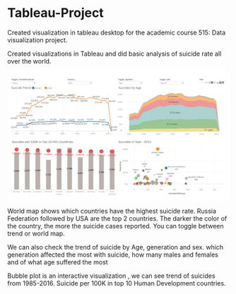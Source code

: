 # Tableau-Project
Created visualization in tableau desktop for the academic course 515: Data visualization project.

 Created visualizations in Tableau and did basic analysis of suicide rate all over the world.
 
![Dashboardpic](Pics/SuicideDashboard.PNG)

World map shows which countries have the highest suicide rate. Russia Federation followed by USA are the top 2 countries. The darker the color of the country, the more the suicide cases reported. You can toggle between trend or world map.

We can also check the trend of suicide by Age, generation and sex. which generation affected the most with suicide, how many males and females and of what age suffered the most

Bubble plot is an interactive visualization , we can see trend of suicides from 1985-2016.
Suicide per 100K in top 10 Human Development countries. 
